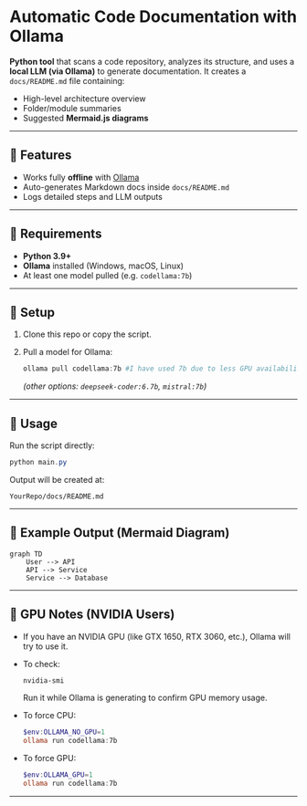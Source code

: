 # Automatic Code Documentation with Ollama

 **Python tool** that scans a code repository, analyzes its structure, and uses a **local LLM (via Ollama)** to generate documentation.
It creates a `docs/README.md` file containing:

* High-level architecture overview
* Folder/module summaries
* Suggested **Mermaid.js diagrams**

---

## 🔹 Features

* Works fully **offline** with [Ollama](https://ollama.com/)
* Auto-generates Markdown docs inside `docs/README.md`
* Logs detailed steps and LLM outputs

---

## 🔹 Requirements

* **Python 3.9+**
* **Ollama** installed (Windows, macOS, Linux)
* At least one model pulled (e.g. `codellama:7b`)

---

## 🔹 Setup

1. Clone this repo or copy the script.
2. Pull a model for Ollama:

   ```powershell
   ollama pull codellama:7b #I have used 7b due to less GPU availability in my machine 
   ```
   *(other options: `deepseek-coder:6.7b`, `mistral:7b`)*
---

## 🔹 Usage
Run the script directly:
```powershell
python main.py
```

Output will be created at:
```
YourRepo/docs/README.md
```
---

## 🔹 Example Output (Mermaid Diagram)
```mermaid
graph TD
    User --> API
    API --> Service
    Service --> Database
```
---

## 🔹 GPU Notes (NVIDIA Users)

* If you have an NVIDIA GPU (like GTX 1650, RTX 3060, etc.), Ollama will try to use it.
* To check:
  ```powershell
  nvidia-smi
  ```
  Run it while Ollama is generating to confirm GPU memory usage.

* To force CPU:
  ```powershell
  $env:OLLAMA_NO_GPU=1
  ollama run codellama:7b
  ```

* To force GPU:
  ```powershell
  $env:OLLAMA_GPU=1
  ollama run codellama:7b
  ```
---


